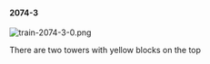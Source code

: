 #### 2074-3
![train-2074-3-0.png](https://github.com/lil-lab/nlvr/raw/master/nlvr/train/images/76/train-2074-3-0.png "train-2074-3-0.png")

There are two towers with yellow blocks on the top